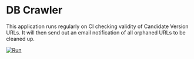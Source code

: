 # DB Crawler

This application runs regularly on CI checking validity of Candidate Version URLs. It will then send out an email notification of all orphaned URLs to be cleaned up.

[![Run](https://github.com/sdkman/sdkman-db-crawler/actions/workflows/run.yml/badge.svg)](https://github.com/sdkman/sdkman-db-crawler/actions/workflows/run.yml)
